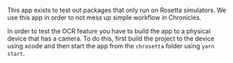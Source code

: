 This app exists to test out packages that only run on Rosetta simulators. We use this app in order
to not mess up simple workflow in Chronicles.

In order to test the OCR feature you have to build the app to a physical device that has a camera.
To do this, first build the project to the device using xcode and then start the app from the
`chrosetta` folder using `yarn start`.
